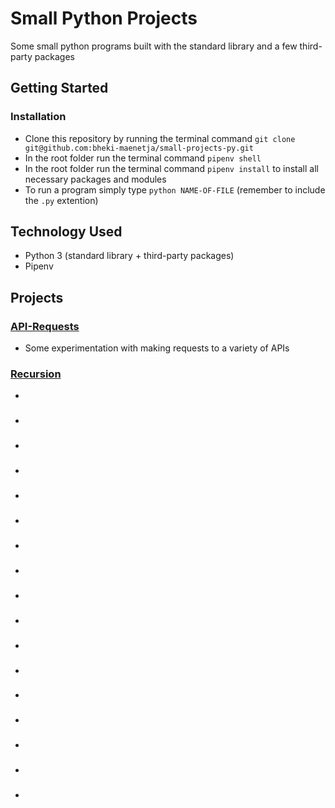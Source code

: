 # Small Python Projects
Some small python programs built with the standard library and a few third-party packages

## Getting Started
### Installation
- Clone this repository by running the terminal command `git clone git@github.com:bheki-maenetja/small-projects-py.git`
- In the root folder run the terminal command `pipenv shell`
- In the root folder run the terminal command `pipenv install` to install all necessary packages and modules
- To run a program simply type `python NAME-OF-FILE` (remember to include the `.py` extention)

## Technology Used
- Python 3 (standard library + third-party packages)
- Pipenv

## Projects
### [API-Requests](https://github.com/bheki-maenetja/small-projects-py/tree/master/API-Requests)
 * Some experimentation with making requests to a variety of APIs
### [Recursion](https://github.com/bheki-maenetja/small-projects-py/tree/master/Recursion)
 *
### []()
 *
### []()
 *
### []()
 *
### []()
 *
### []()
 *
### []()
 *
### []()
 *
### []()
 *
### []()
 *
### []()
 *
### []()
 *
### []()
 *
### []()
 *
### []()
 *
### []()
 *
### []()
 *
